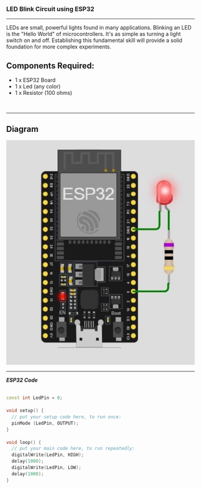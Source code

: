 ### LED Blink Circuit using ESP32

<hr>

LEDs are small, powerful lights found in many applications. 
Blinking an LED is the "Hello World" of microcontrollers. 
It's as simple as turning a light switch on and off. 
Establishing this fundamental skill will provide a solid foundation for more complex experiments.

## Components Required:

- 1 x ESP32 Board
- 1 x Led (any color)
- 1 x Resistor (100 ohms)
  
<br>
<hr>

## Diagram

<img src="./Files/LED_Blink.jpg" width="650">

<hr>

***ESP32 Code***

```cpp

const int LedPin = 0;

void setup() {
  // put your setup code here, to run once:
  pinMode (LedPin, OUTPUT);
}

void loop() {
  // put your main code here, to run repeatedly:
  digitalWrite(LedPin, HIGH);
  delay(1000);
  digitalWrite(LedPin, LOW);
  delay(1000);
}

```
